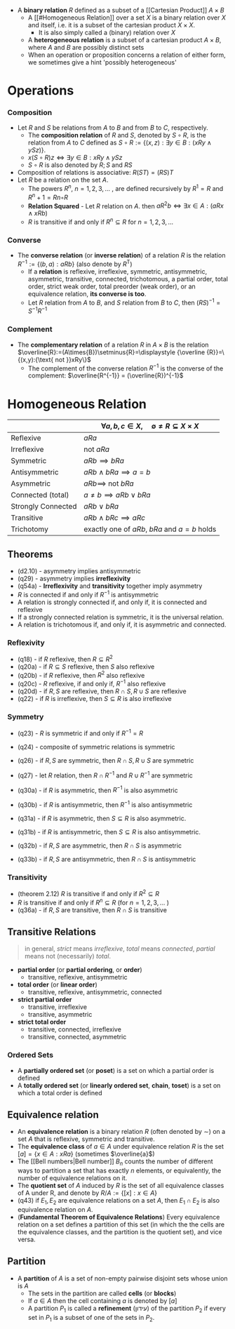 
- A **binary relation** $R$ defined as a subset of a [[Cartesian Product]] $A\times B$
	- A [[#Homogeneous Relation]] over a set $X$ is a binary relation over $X$ and itself, i.e. it is a subset of the cartesian product $X \times X$.
		- It is also simply called a (binary) relation over $X$
	- A **heterogeneous relation** is a subset of a cartesian product $A \times B$, where $A$ and $B$ are possibly distinct sets
	- When an operation or proposition concerns a relation of either form, we sometimes give a hint 'possibly heterogeneous'

# Operations

### Composition

- Let $R$ and $S$ be relations from $A$ to $B$ and from $B$ to $C$, respectively. 
	- The **composition relation** of $R$ and $S$, denoted by $S \circ R$, is the relation from $A$ to $C$ defined as $S \circ R := \{(x, z) : \exists y \in B :(xRy \land ySz)\}$. 
	- $x(S \circ R)z \iff \exists y \in B :xRy \land ySz$
	- $S \circ R$ is also denoted by $R; S$ and $RS$
- Composition of relations is associative: $R(ST)=(RS)T$
- Let $R$ be a relation on the set $A$. 
	- The powers $R^n$, $n = 1, 2, 3, …$ , are defined recursively by $R^1 = R$ and $R^n+1 = Rn ◦ R$
	- **Relation Squared** - Let $R$ relation on $A$. then $aR^2b\iff\exists{x}\in{A}:(aRx\land xRb)$
	- $R$ is transitive if and only if $R^n ⊆ R$ for $n = 1, 2, 3, …$

### Converse

- The **converse relation** (or **inverse relation**) of a relation $R$ is the relation $\displaystyle  R^{-1}:=\{(b,a):aRb\}$ (also denote by $R^{\textsf {T}}$) 
	- If a **relation** is reflexive, irreflexive, symmetric, antisymmetric, asymmetric, transitive, connected, trichotomous, a partial order, total order, strict weak order, total preorder (weak order), or an equivalence relation, **its converse is too**.
	- Let $R$ relation from $A$ to $B$, and $S$ relation from $B$ to $C$, then $(RS)^{-1}=S^{-1}R^{-1}$
### Complement

- The **complementary relation** of a relation $R$ in $A\times{B}$ is the relation $\overline{R}:=(A\times{B})\setminus{R}=\displaystyle  {\overline {R}}=\{(x,y):{\text{ not }}xRy\}$
	- The complement of the converse relation $R^{-1}$ is the converse of the complement: $\overline{R^{-1}} = (\overline{R})^{-1}$

# Homogeneous Relation

|  | $\forall a,b,c\in X,\quad  \emptyset\neq R \subseteq X\times X$ |
| ---- | ---- |
| Reflexive | $aRa$ |
| Irreflexive | not $aRa$ |
| Symmetric | $aRb \implies bRa$ |
| Antisymmetric | $aRb \land bRa \implies a=b$ |
| Asymmetric | $aRb \implies$ not $bRa$ |
| Connected (total) | $a\neq{b} \implies aRb \lor bRa$ |
| Strongly Connected | $aRb \lor bRa$ |
| Transitive | $aRb \land bRc\implies aRc$ |
| Trichotomy | exactly one of $aRb$, $bRa$ and $a=b$ holds |


## Theorems

- (d2.10) - asymmetry implies antisymmetric
- (q29) - asymmetry implies **irreflexivity**
- (q54a) - **Irreflexivity** and **transitivity** together imply asymmetry
- $R$ is connected if and only if $R^{-1}$ is antisymmetric
- A relation is strongly connected if, and only if, it is connected and reflexive
- If a strongly connected relation is symmetric, it is the universal relation.
- A relation is trichotomous if, and only if, it is asymmetric and connected.


### Reflexivity

- (q18) - if $R$ reflexive, then $R\subseteq{R^2}$
- (q20a) - if $R\subseteq{S}$ reflexive, then $S$ also reflexive
- (q20b) - if $R$ reflexive, then ${R^2}$ also reflexive
- (q20c) - $R$ reflexive, if and only if, $R^{-1}$ also reflexive 
- (q20d) - if $R,S$ are reflexive, then $R\cap{S},R\cup{S}$ are reflexive
- (q22) - if $R$ is irreflexive, then $S\subseteq{R}$ is also irreflexive

### Symmetry

- (q23) - $R$ is symmetric if and only if $R^{-1} = R$ 
- (q24) - composite of symmetric relations is symmetric
- (q26) - if $R,S$ are symmetric, then $R\cap{S},R\cup{S}$ are symmetric
- (q27) - let $R$ relation, then $R\cap{R}^{-1}$ and $R\cup{R}^{-1}$ are symmetric

- (q30a) - if $R$ is asymmetric, then $R^{-1}$ is also asymmetric
- (q30b) - if $R$ is antisymmetric, then $R^{-1}$ is also antisymmetric
- (q31a) -  if $R$ is asymmetric, then $S\subseteq{R}$ is also asymmetric.
- (q31b) -  if $R$ is antisymmetric, then $S\subseteq{R}$ is also antisymmetric.
- (q32b) - if $R,S$ are asymmetric, then $R\cap{S}$ is asymmetric
- (q33b) - if $R,S$ are antisymmetric, then $R\cap{S}$ is antisymmetric

### Transitivity

- (theorem 2.12) $R$ is transitive if and only if $R^2\subseteq{R}$
- $R$ is transitive if and only if $R^n ⊆ R$ (for $n = 1, 2, 3, …$ )
- (q36a) - if $R,S$ are transitive, then $R\cap{S}$ is transitive

## Transitive Relations 

> in general, *strict* means *irreflexive*, *total* means *connected*, *partial* means not (necessarily) *total*.

- **partial order** (or **partial ordering**, or **order**)
	- transitive, reflexive, antisymmetric
- **total order** (or **linear order**)
	- transitive, reflexive, antisymmetric, connected
- **strict partial order**
	- transitive, irreflexive
	- transitive, asymmetric
- **strict total order**
	- transitive, connected, irreflexive
	- transitive, connected, asymmetric

### Ordered Sets

- A **partially ordered set** (or **poset**) is a set on which a partial order is defined
- A **totally ordered set** (or **linearly ordered set**, **chain**, **toset**) is a set on which a total order is defined

## Equivalence relation

- An **equivalence relation** is a binary relation $R$ (often denoted by $\sim$) on a set $A$ that is reflexive, symmetric and transitive.
- The **equivalence class** of $a\in{A}$ under equivalence relation $R$ is the set $[a]=\{x \in A : x R a\}$ (sometimes $\overline{a}$)
- The [[Bell numbers|Bell number]] $B_{n}$ counts the number of different ways to partition a set that has exactly $n$ elements, or equivalently, the number of equivalence relations on it.
- The **quotient set** of $A$ induced by $R$ is the set of all equivalence classes of A under R, and denote by $R/A:=\{ [x]:x \in A \}$
- (q43) if $E_1, E_2$ are equivalence relations on a set $A$, then $E_1\cap{E_2}$ is also equivalence relation on $A$.
- (**Fundamental Theorem of Equivalence Relations**) Every equivalence relation on a set defines a partition of this set (in which the the cells are the equivalence classes, and the partition is the quotient set), and vice versa.

## Partition

- A **partition** of $A$ is a set of non-empty pairwise disjoint sets whose union is $A$
	- The sets in the partition are called **cells** (or **blocks**)
	- If $a\in A$ then the cell containing $a$ is denoted by $[a]$
	- A partition $P_1$ is called a **refinement** (עידון) of the partition $P_2$ if every set in $P_1$ is a subset of one of the sets in $P_2$.